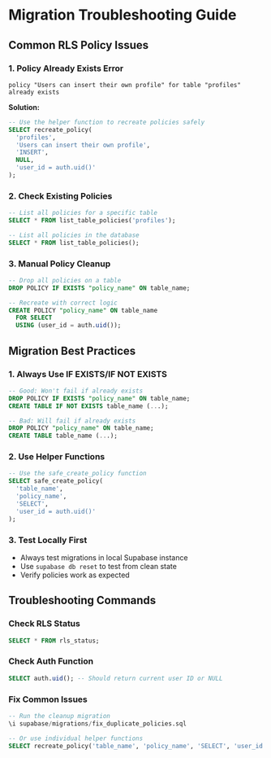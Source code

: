 # Migration Troubleshooting Guide

## Common RLS Policy Issues

### 1. Policy Already Exists Error
```
policy "Users can insert their own profile" for table "profiles" already exists
```

**Solution:**
```sql
-- Use the helper function to recreate policies safely
SELECT recreate_policy(
  'profiles',
  'Users can insert their own profile',
  'INSERT',
  NULL,
  'user_id = auth.uid()'
);
```

### 2. Check Existing Policies
```sql
-- List all policies for a specific table
SELECT * FROM list_table_policies('profiles');

-- List all policies in the database
SELECT * FROM list_table_policies();
```

### 3. Manual Policy Cleanup
```sql
-- Drop all policies on a table
DROP POLICY IF EXISTS "policy_name" ON table_name;

-- Recreate with correct logic
CREATE POLICY "policy_name" ON table_name
  FOR SELECT
  USING (user_id = auth.uid());
```

## Migration Best Practices

### 1. Always Use IF EXISTS/IF NOT EXISTS
```sql
-- Good: Won't fail if already exists
DROP POLICY IF EXISTS "policy_name" ON table_name;
CREATE TABLE IF NOT EXISTS table_name (...);

-- Bad: Will fail if already exists
DROP POLICY "policy_name" ON table_name;
CREATE TABLE table_name (...);
```

### 2. Use Helper Functions
```sql
-- Use the safe_create_policy function
SELECT safe_create_policy(
  'table_name',
  'policy_name', 
  'SELECT',
  'user_id = auth.uid()'
);
```

### 3. Test Locally First
- Always test migrations in local Supabase instance
- Use `supabase db reset` to test from clean state
- Verify policies work as expected

## Troubleshooting Commands

### Check RLS Status
```sql
SELECT * FROM rls_status;
```

### Check Auth Function
```sql
SELECT auth.uid(); -- Should return current user ID or NULL
```

### Fix Common Issues
```sql
-- Run the cleanup migration
\i supabase/migrations/fix_duplicate_policies.sql

-- Or use individual helper functions
SELECT recreate_policy('table_name', 'policy_name', 'SELECT', 'user_id = auth.uid()');
```